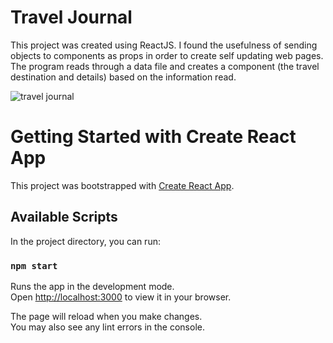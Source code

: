 # Travel Journal

This project was created using ReactJS. I found the usefulness of sending objects to components as props in order to create self updating web pages. The program reads through a data file and creates a component (the travel destination and details) based on the information read.

![travel journal](../../Desktop/travel-journal.png)

# Getting Started with Create React App

This project was bootstrapped with [Create React App](https://github.com/facebook/create-react-app).

## Available Scripts

In the project directory, you can run:

### `npm start`

Runs the app in the development mode.\
Open [http://localhost:3000](http://localhost:3000) to view it in your browser.

The page will reload when you make changes.\
You may also see any lint errors in the console.

